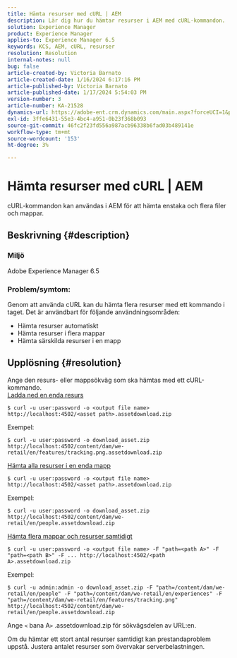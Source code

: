 ```yaml
---
title: Hämta resurser med cURL | AEM
description: Lär dig hur du hämtar resurser i AEM med cURL-kommandon.
solution: Experience Manager
product: Experience Manager
applies-to: Experience Manager 6.5
keywords: KCS, AEM, cURL, resurser
resolution: Resolution
internal-notes: null
bug: false
article-created-by: Victoria Barnato
article-created-date: 1/16/2024 6:17:16 PM
article-published-by: Victoria Barnato
article-published-date: 1/17/2024 5:54:03 PM
version-number: 3
article-number: KA-21528
dynamics-url: https://adobe-ent.crm.dynamics.com/main.aspx?forceUCI=1&pagetype=entityrecord&etn=knowledgearticle&id=e812ca79-9bb4-ee11-a569-6045bd006b25
exl-id: 3ffe6431-55e3-4bc4-a951-0b23f368b093
source-git-commit: 46fc2f23fd556a987acb96338b6fad03b489141e
workflow-type: tm+mt
source-wordcount: '153'
ht-degree: 3%

---
```


# Hämta resurser med cURL | AEM


cURL-kommandon kan användas i AEM för att hämta enstaka och flera filer och mappar.

## Beskrivning {#description}


### <b>Miljö</b>

Adobe Experience Manager 6.5



### <b>Problem/symtom:</b>

Genom att använda cURL kan du hämta flera resurser med ett kommando i taget. Det är användbart för följande användningsområden:

- Hämta resurser automatiskt
- Hämta resurser i flera mappar
- Hämta särskilda resurser i en mapp



## Upplösning {#resolution}

Ange den resurs- eller mappsökväg som ska hämtas med ett cURL-kommando.<br>
<u>Ladda ned en enda resurs</u>


```
$ curl -u user:password -o <output file name> http://localhost:4502/<asset path>.assetdownload.zip
```


Exempel:


```
$ curl -u user:password -o download_asset.zip http://localhost:4502/content/dam/we-retail/en/features/tracking.png.assetdownload.zip
```


<u>Hämta alla resurser i en enda mapp</u>


```
$ curl -u user:password -o <output file name> http://localhost:4502/<asset path>.assetdownload.zip
```


Exempel:


```
$ curl -u user:password -o download_asset.zip http://localhost:4502/content/dam/we-retail/en/people.assetdownload.zip
```


<u>Hämta flera mappar och resurser samtidigt</u>


```
$ curl -u user:password -o <output file name> -F "path=<path A>" -F "path=<path B>" -F ... http://localhost:4502/<path A>.assetdownload.zip
```


Exempel:


```
$ curl -u admin:admin -o download_asset.zip -F "path=/content/dam/we-retail/en/people" -F "path=/content/dam/we-retail/en/experiences" -F "path=/content/dam/we-retail/en/features/tracking.png" http://localhost:4502/content/dam/we-retail/en/people.assetdownload.zip
```


Ange `<` bana A`>` .assetdownload.zip för sökvägsdelen av URL:en.

Om du hämtar ett stort antal resurser samtidigt kan prestandaproblem uppstå. Justera antalet resurser som övervakar serverbelastningen.

